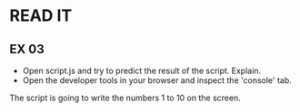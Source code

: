 # READ IT
## EX 03
* Open script.js and try to predict the result of the script. Explain.
* Open the developer tools in your browser and inspect the 'console' tab.

The script is going to write the numbers 1 to 10 on the screen.